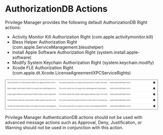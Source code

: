 [title]: # (AuthorizationDB Actions)
[tags]: # (action)
[priority]: # (3)
# AuthorizationDB Actions

Privilege Manager provides the following default AuthorizationDB Right actions:

* Activity Monitor Kill Authorization Right (com.apple.activitymonitor.kill)
* Bless Helper Authorization Right (com.apple.ServiceManagement.blesshelper)
* Install Apple Software Authorization Right (system.install.apple-software)
* Modify System Keychain Authorization Right (system.keychain.modify)
* Xcode FLE Authorization Right (com.apple.dt.Xcode.LicenseAgreementXPCServiceRights)
​

![authdb actions](images/authdb/authdb-actions.png "AuthorizationDB action list")

Privilege Manager AuthenticationDB actions should not be used with advanced message actions such as Approval, Deny, Justification, or Warning should not be used in conjunction with this action.
